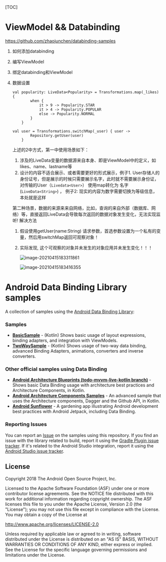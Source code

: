 [TOC]



# ViewModel && Databinding

https://github.com/zhaojunchen/databinding-samples

1. 如何添加databinding

2. 编写ViewModel

3. 绑定databinding和ViewModel

4. 数据设置

   ```
   val popularity: LiveData<Popularity> = Transformations.map(_likes) {
           when {
               it > 9 -> Popularity.STAR
               it > 4 -> Popularity.POPULAR
               else -> Popularity.NORMAL
           }
       }
       
   val user = Transformations.switchMap(_user) { user ->
           Repository.getUser(user)
       }
   ```

   上述的2中方式，第一中使用场景如下：

   1. 涉及的LiveData变量的数据源来自本身、即是ViewModel中的定义，如likes、name、lastname等
   2. 设计的内容不适合展示、或者需要更好的形式展示，例子1. User存储人的身份证号，但是展示的时候只需要展示名字，此时就不需要展示身份证，对传输的User（`Livedata<User>`） 使用map转化为 名字(`LiveData<String>`)  ， 例子2:  现实的内容为数字需要切换为等级信息，本处就是这样

   第二种场景，数据的来源来来自网络，比如，查询的来自外部（数据库、网络）等，直接返回LiveData会导致每次返回的数据对象发生变化，无法实现监听! 解决方法

   1. 假设使用getUser(name:String) 请求参数，首选参数设置为一个私有的变量，然后用switchMap返回可观察对象！  

   2. 实际发现, 这个可观察的对象并未发生的对象应用并未发生变化！！！

      ![image-20210415183311861](4-15ViewModel+Databinding.assets/image-20210415183311861.png)

      ![image-20210415183416355](4-15ViewModel+Databinding.assets/image-20210415183416355.png)


Android Data Binding Library samples
===================================

A collection of samples using the [Android Data Binding Library](https://developer.android.com/topic/libraries/data-binding/index.html):

### Samples

* **[BasicSample](https://github.com/googlesamples/android-databinding/blob/master/BasicSample)** - (Kotlin) Shows basic usage of layout expressions, binding adapters, and integration with ViewModels.
* **[TwoWaySample](https://github.com/googlesamples/android-databinding/blob/master/TwoWaySample)** - (Kotlin) Shows usage of two-way data binding, advanced Binding Adapters, animations, converters and inverse converters.

### Other official samples using Data Binding

* **[Android Architecture Blueprints (todo-mvvm-live-kotlin branch)](https://github.com/googlesamples/android-architecture/tree/todo-mvvm-live-kotlin/)** - Shows basic Data Binding usage with architecture best practices and Architecture Components, in Kotlin.
* **[Android Architecture Components Samples](https://github.com/googlesamples/android-architecture-components/tree/master/GithubBrowserSample)** - An advanced sample that uses the Architecture components, Dagger and the Github API, in Kotlin.
* **[Android Sunflower](https://github.com/googlesamples/android-sunflower)** - A gardening app illustrating Android development best practices with Android Jetpack, including Data Binding.

### Reporting Issues

You can report an [Issue](https://github.com/googlesamples/android-databinding/issues) on the samples using this repository. If you find an issue with the library related to build, report it using the [Gradle Plugin issue tracker](https://b.corp.google.com/issues/new?component=192709&template=842921). If it's related to the Android Studio integration, report it using the [Android Studio issue tracker](https://b.corp.google.com/issues/new?component=192708&template=840533).

License
-------

Copyright 2018 The Android Open Source Project, Inc.

Licensed to the Apache Software Foundation (ASF) under one or more contributor
license agreements.  See the NOTICE file distributed with this work for
additional information regarding copyright ownership.  The ASF licenses this
file to you under the Apache License, Version 2.0 (the "License"); you may not
use this file except in compliance with the License.  You may obtain a copy of
the License at

http://www.apache.org/licenses/LICENSE-2.0

Unless required by applicable law or agreed to in writing, software
distributed under the License is distributed on an "AS IS" BASIS, WITHOUT
WARRANTIES OR CONDITIONS OF ANY KIND, either express or implied.  See the
License for the specific language governing permissions and limitations under
the License.
